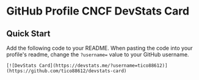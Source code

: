 # GitHub Profile CNCF DevStats Card

## Quick Start

Add the following code to your README. When pasting the code into your profile's readme, change the `?username=` value to your GitHub username.

```
[![DevStats Card](https://devstats.me/?username=tico88612)](https://github.com/tico88612/devstats-card)
```
